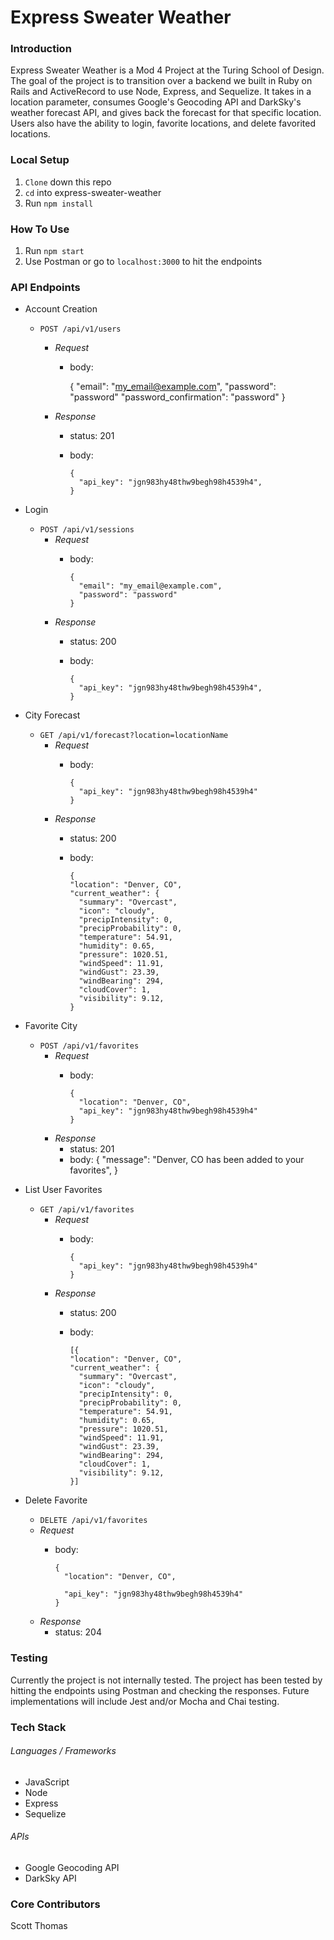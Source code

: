 # Express Sweater Weather

### Introduction
Express Sweater Weather is a Mod 4 Project at the Turing School of Design. The goal of the project is to transition over a backend we built in Ruby on Rails and ActiveRecord to use Node, Express, and Sequelize. It takes in a location parameter, consumes Google's Geocoding API and DarkSky's weather forecast API, and gives back the forecast for that specific location. Users also have the ability to login, favorite locations, and delete favorited locations.

### Local Setup
1. `Clone` down this repo
1. `cd` into express-sweater-weather
1. Run `npm install`


### How To Use
1. Run `npm start`
1. Use Postman or go to `localhost:3000` to hit the endpoints

### API Endpoints
  - Account Creation
    - `POST /api/v1/users`
      - _Request_
        - body:

            {
              "email": "my_email@example.com",
              "password": "password"
              "password_confirmation": "password"
            }
            
      - _Response_
        - status: 201
        - body:

              {
                "api_key": "jgn983hy48thw9begh98h4539h4",
              }

  - Login
    - `POST /api/v1/sessions`
      - _Request_
        - body:

              {
                "email": "my_email@example.com",
                "password": "password"
              }

      - _Response_
        - status: 200
        - body:

              {
                "api_key": "jgn983hy48thw9begh98h4539h4",
              }

  - City Forecast
    - `GET /api/v1/forecast?location=locationName`
      - _Request_
        - body:

              {
                "api_key": "jgn983hy48thw9begh98h4539h4"
              }

      - _Response_
        - status: 200
        - body:

              {
              "location": "Denver, CO",
              "current_weather": {
                "summary": "Overcast",
                "icon": "cloudy",
                "precipIntensity": 0,
                "precipProbability": 0,
                "temperature": 54.91,
                "humidity": 0.65,
                "pressure": 1020.51,
                "windSpeed": 11.91,
                "windGust": 23.39,
                "windBearing": 294,
                "cloudCover": 1,
                "visibility": 9.12,
              }

  - Favorite City
    - `POST /api/v1/favorites`
      - _Request_
        - body:

              {
                "location": "Denver, CO",
                "api_key": "jgn983hy48thw9begh98h4539h4"
              }

      - _Response_
        - status: 201
        - body:
              {
                "message": "Denver, CO has been added to your favorites",
              }

  - List User Favorites
    - `GET /api/v1/favorites`
      - _Request_
        - body:

              {
                "api_key": "jgn983hy48thw9begh98h4539h4"
              }

      - _Response_
        - status: 200
        - body:

              [{
              "location": "Denver, CO",
              "current_weather": {
                "summary": "Overcast",
                "icon": "cloudy",
                "precipIntensity": 0,
                "precipProbability": 0,
                "temperature": 54.91,
                "humidity": 0.65,
                "pressure": 1020.51,
                "windSpeed": 11.91,
                "windGust": 23.39,
                "windBearing": 294,
                "cloudCover": 1,
                "visibility": 9.12,
              }]

  - Delete Favorite
    - `DELETE /api/v1/favorites`
    - _Request_
      - body:

            {
              "location": "Denver, CO",

              "api_key": "jgn983hy48thw9begh98h4539h4"
            }

    - _Response_
      - status: 204

### Testing
Currently the project is not internally tested. The project has been tested by hitting the endpoints using Postman and checking the responses. Future implementations will include Jest and/or Mocha and Chai testing.

### Tech Stack
###### Languages / Frameworks
  - JavaScript
  - Node
  - Express
  - Sequelize

###### APIs
  - Google Geocoding API
  - DarkSky API

### Core Contributors
Scott Thomas
